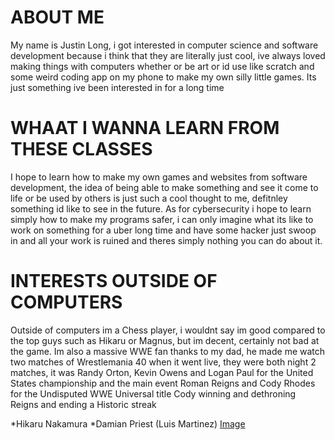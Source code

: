 # ABOUT ME 
My name is Justin Long, i got interested in computer science and software development because i think that they are literally just cool, ive always loved making things with computers whether or be art or id use like scratch and some weird coding app on my phone to make 
my own silly little games. Its just something ive been interested in for a long time
# WHAAT I WANNA LEARN FROM THESE CLASSES
I hope to learn how to make my own games and websites from software development, the idea of being able to make something and see it come to life or be used by others is just such a cool thought to me, defitnley something id like to see in the future.
As for cybersecurity i hope to learn simply how to make my programs safer, i can only imagine what its like to work on something for a uber long time and have some hacker just swoop in and all your work is ruined and theres simply nothing you can do about it.
# INTERESTS OUTSIDE OF COMPUTERS
Outside of computers im a Chess player, i wouldnt say im good compared to the top guys such as Hikaru or Magnus, but im decent, certainly not bad at the game.
Im also a massive WWE fan thanks to my dad, he made me watch two matches of Wrestlemania 40 when it went live, they were both night 2 matches, it was Randy Orton, Kevin Owens and Logan Paul for the United States championship and the main event Roman Reigns and Cody Rhodes for the Undisputed WWE Universal title Cody winning and dethroning Reigns and ending a Historic streak

*Hikaru Nakamura
*Damian Priest (Luis Martinez)
[Image](https://github.com/JustinTLong16/JustinTLong16-profile/blob/main/DamianPriest.jpg)

